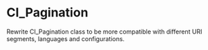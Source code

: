 CI_Pagination
=============

Rewrite CI_Pagination class to be more compatible with different URI segments, languages and configurations.